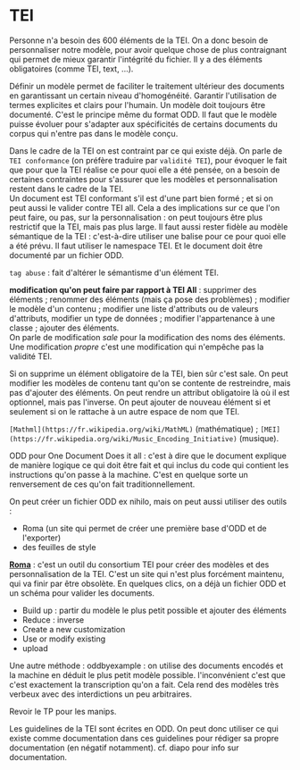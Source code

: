 # TEI

Personne n'a besoin des 600 éléments de la TEI. On a donc besoin de personnaliser notre modèle, pour avoir quelque chose de plus contraignant qui permet de mieux garantir l'intégrité du fichier. Il y a des éléments obligatoires (comme TEI, text, ...).

Définir un modèle permet de faciliter le traitement ultérieur des documents en garantissant un certain niveau d'homogénéité. Garantir l'utilisation de termes explicites et clairs pour l'humain. Un modèle doit toujours être documenté. C'est le principe même du format ODD.
Il faut que le modèle puisse évoluer pour s'adapter aux spécificités de certains documents du corpus qui n'entre pas dans le modèle conçu.  

Dans le cadre de la TEI on est contraint par ce qui existe déjà. On parle de `TEI conformance` (on préfère traduire par `validité TEI`), pour évoquer le fait que pour que la TEI réalise ce pour quoi elle a été pensée, on a besoin de certaines contraintes pour s'assurer que les modèles et personnalisation restent dans le cadre de la TEI.  
Un document est TEI conformant s'il est d'une part bien formé ; et si on peut aussi le valider contre TEI all. Cela a des implications sur ce que l'on peut faire, ou pas, sur la personnalisation : on peut toujours être plus restrictif que la TEI, mais pas plus large. Il faut aussi rester fidèle au modèle sémantique de la TEI : c'est-à-dire utiliser une balise pour ce pour quoi elle a été prévu. Il faut utiliser le namespace TEI. Et le document doit être documenté par un fichier ODD.  

`tag abuse` : fait d'altérer le sémantisme d'un élément TEI.  

**modification qu'on peut faire par rapport à TEI All** : supprimer des éléments ; renommer des éléments (mais ça pose des problèmes) ; modifier le modèle d'un contenu ; modifier une liste d'attributs ou de valeurs d'attributs, modifier un type de données ; modifier l'appartenance à une classe ; ajouter des éléments.  
On parle de modification *sale* pour la modification des noms des éléments. Une modification *propre* c'est une modification qui n'empêche pas la validité TEI.  

Si on supprime un élément obligatoire de la TEI, bien sûr c'est sale. On peut modifier les modèles de contenu tant qu'on se contente de restreindre, mais pas d'ajouter des éléments. On peut rendre un attribut obligatoire là où il est optionnel, mais pas l'inverse. On peut ajouter de nouveau élément si et seulement si on le rattache à un autre espace de nom que TEI.

`[Mathml](https://fr.wikipedia.org/wiki/MathML)` (mathématique) ; `[MEI](https://fr.wikipedia.org/wiki/Music_Encoding_Initiative)` (musique).  

ODD pour One Document Does it all : c'est à dire que le document explique de manière logique ce qui doit être fait et qui inclus du code qui contient les instructions qu'on passe à la machine. C'est en quelque sorte un renversement de ces qu'on fait traditionnellement.  

On peut créer un fichier ODD ex nihilo, mais on peut aussi utiliser des outils :
- Roma (un site qui permet de créer une première base d'ODD et de l'exporter)
- des feuilles de style

**[Roma](http://www.tei-c.org/Roma/)** : c'est un outil du consortium TEI pour créer des modèles et des personnalisation de la TEI. C'est un site qui n'est plus forcément maintenu, qui va finir par être obsolète. En quelques clics, on a déjà un fichier ODD et un schéma pour valider les documents.  
- Build up : partir du modèle le plus petit possible et ajouter des éléments
- Reduce : inverse
- Create a new customization
- Use or modify existing
- upload

Une autre méthode : oddbyexample : on utilise des documents encodés et la machine en déduit le plus petit modèle possible. l'inconvénient c'est que c'est exactement la transcription qu'on a fait. Cela rend des modèles très verbeux avec des interdictions un peu arbitraires.  

Revoir le TP pour les manips.

Les guidelines de la TEI sont écrites en ODD. On peut donc utiliser ce qui existe comme documentation dans ces guidelines pour rédiger sa propre documentation (en négatif notamment). cf. diapo pour info sur documentation. 
